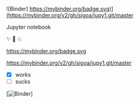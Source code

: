 ![Binder]  <https://mybinder.org/badge.svg)](https://mybinder.org/v2/gh/sigoa/jupy1.git/master>

Jupyter notebook

 :sparkles: :camel: :boom:

<https://mybinder.org/badge.svg>

<https://mybinder.org/v2/gh/sigoa/jupy1.git/master>

- [x] works
- [ ] sucks

[![Binder](https://mybinder.org/badge.svg)]

